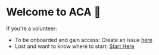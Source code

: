 # Welcome to ACA 👋

If you're a volunteer:
- To be onboarded and gain access: Create an issue [here](https://github.com/ACADEV1/.github/issues/new?assignees=sammypanda&labels=new+volunteer&projects=&template=new-volunteer-discussion.md&title=%5BNew+Volunteer%5D+%3CFull+Name%3E)
- Lost and want to know where to start: [Start Here](https://github.com/ACADEV1/.github/tree/dev/docs)
